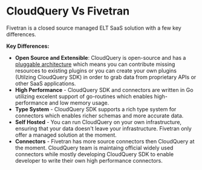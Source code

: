 # CloudQuery Vs Fivetran

Fivetran is a closed source managed ELT SaaS solution with a few key differences.

**Key Differences:**

- **Open Source and Extensible**: CloudQuery is open-source and has a [pluggable architecture](https://hub.cloudquery.io) which means you can contribute missing resources to existing plugins or you can create your own plugins (Utilzing CloudQuery SDK) in order to grab data from proprietary APIs or other SaaS applications.
- **High Performance** - CloudQuery SDK and connectors are written in Go utilizing excelent support of go-routines which enables high-performance and low memory usage.
- **Type System** - CloudQuery SDK supports a rich type system for connectors which enables richer schemas and more accurate data.
- **Self Hosted** - You can run CloudQuery on your own infrastructure, ensuring that your data doesn't leave your infrastructure. Fivetran only offer a managed solution at the moment.
- **Connectors** - Fivetran has more source connectors then CloudQuery at the moment. CloudQuery team is maintaing official widely used connectors while mostly developing CloudQuery SDK to enable developer to write their own high performance connectors.